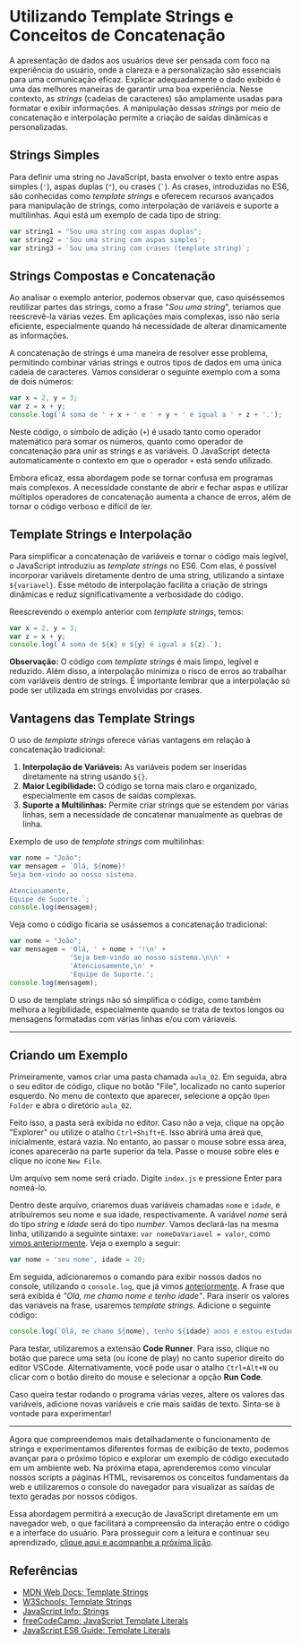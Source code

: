 # Utilizando Template Strings e Conceitos de Concatenação

A apresentação de dados aos usuários deve ser pensada com foco na experiência do usuário, onde a clareza e a personalização são essenciais para uma comunicação eficaz. Explicar adequadamente o dado exibido é uma das melhores maneiras de garantir uma boa experiência. Nesse contexto, as *strings* (cadeias de caracteres) são amplamente usadas para formatar e exibir informações. A manipulação dessas *strings* por meio de concatenação e interpolação permite a criação de saídas dinâmicas e personalizadas.

## **Strings Simples**

Para definir uma string no JavaScript, basta envolver o texto entre aspas simples (`'`), aspas duplas (`"`), ou crases (`` ` ``). As crases, introduzidas no ES6, são conhecidas como *template strings* e oferecem recursos avançados para manipulação de strings, como interpolação de variáveis e suporte a multilinhas. Aqui está um exemplo de cada tipo de string:

~~~javascript
var string1 = "Sou uma string com aspas duplas";
var string2 = 'Sou uma string com aspas simples';
var string3 = `Sou uma string com crases (template string)`;
~~~

## **Strings Compostas e Concatenação**

Ao analisar o exemplo anterior, podemos observar que, caso quiséssemos reutilizar partes das strings, como a frase "*Sou uma string*", teríamos que reescrevê-la várias vezes. Em aplicações mais complexas, isso não seria eficiente, especialmente quando há necessidade de alterar dinamicamente as informações.

A concatenação de strings é uma maneira de resolver esse problema, permitindo combinar várias strings e outros tipos de dados em uma única cadeia de caracteres. Vamos considerar o seguinte exemplo com a soma de dois números:

~~~javascript
var x = 2, y = 3;
var z = x + y;
console.log('A soma de ' + x + ' e ' + y + ' é igual a ' + z + '.');
~~~

Neste código, o símbolo de adição (`+`) é usado tanto como operador matemático para somar os números, quanto como operador de concatenação para unir as strings e as variáveis. O JavaScript detecta automaticamente o contexto em que o operador `+` está sendo utilizado.

Embora eficaz, essa abordagem pode se tornar confusa em programas mais complexos. A necessidade constante de abrir e fechar aspas e utilizar múltiplos operadores de concatenação aumenta a chance de erros, além de tornar o código verboso e difícil de ler.

## **Template Strings e Interpolação**

Para simplificar a concatenação de variáveis e tornar o código mais legível, o JavaScript introduziu as *template strings* no ES6. Com elas, é possível incorporar variáveis diretamente dentro de uma string, utilizando a sintaxe `${variavel}`. Esse método de interpolação facilita a criação de strings dinâmicas e reduz significativamente a verbosidade do código.

Reescrevendo o exemplo anterior com *template strings*, temos:

~~~javascript
var x = 2, y = 3;
var z = x + y;
console.log(`A soma de ${x} e ${y} é igual a ${z}.`);
~~~

**Observação:** O código com *template strings* é mais limpo, legível e reduzido. Além disso, a interpolação minimiza o risco de erros ao trabalhar com variáveis dentro de strings. É importante lembrar que a interpolação só pode ser utilizada em strings envolvidas por crases.

## **Vantagens das Template Strings**

O uso de *template strings* oferece várias vantagens em relação à concatenação tradicional:

1. **Interpolação de Variáveis:** As variáveis podem ser inseridas diretamente na string usando `${}`.
2. **Maior Legibilidade:** O código se torna mais claro e organizado, especialmente em casos de saídas complexas.
3. **Suporte a Multilinhas:** Permite criar strings que se estendem por várias linhas, sem a necessidade de concatenar manualmente as quebras de linha.

Exemplo de uso de *template strings* com multilinhas:

~~~javascript
var nome = "João";
var mensagem = `Olá, ${nome}!
Seja bem-vindo ao nosso sistema.

Atenciosamente,
Equipe de Suporte.`;
console.log(mensagem);
~~~

Veja como o código ficaria se usássemos a concatenação tradicional:

~~~javascript
var nome = "João";
var mensagem = 'Olá, ' + nome + '!\n' +
               'Seja bem-vindo ao nosso sistema.\n\n' +
               'Atenciosamente,\n' +
               'Equipe de Suporte.';
console.log(mensagem);
~~~

O uso de template strings não só simplifica o código, como também melhora a legibilidade, especialmente quando se trata de textos longos ou mensagens formatadas com várias linhas e/ou com váriaveis.

---

## **Criando um Exemplo**

Primeiramente, vamos criar uma pasta chamada `aula_02`. Em seguida, abra o seu editor de código, clique no botão "File", localizado no canto superior esquerdo. No menu de contexto que aparecer, selecione a opção `Open Folder` e abra o diretório `aula_02`.

Feito isso, a pasta será exibida no editor. Caso não a veja, clique na opção "Explorer" ou utilize o atalho `Ctrl+Shift+E`. Isso abrirá uma área que, inicialmente, estará vazia. No entanto, ao passar o mouse sobre essa área, ícones aparecerão na parte superior da tela. Passe o mouse sobre eles e clique no ícone `New File`.

Um arquivo sem nome será criado. Digite `index.js` e pressione Enter para nomeá-lo.

Dentro deste arquivo, criaremos duas variáveis chamadas `nome` e `idade`, e atribuiremos seu nome e sua idade, respectivamente. A variável *nome* será do tipo *string* e *idade* será do tipo *number*. Vamos declará-las na mesma linha, utilizando a seguinte sintaxe: `var nomeDaVariavel = valor`, como [vimos anteriormente](../Aula_1/readme.md#conceitos-básicos-sobre-variaveis-javascript). Veja o exemplo a seguir:

~~~javascript
var nome = 'seu nome', idade = 20;
~~~

Em seguida, adicionaremos o comando para exibir nossos dados no console, utilizando o `console.log`, que já vimos [anteriormente](../Aula_1/readme.md#sobre-o-comando-console-). A frase que será exibida é *"Olá, me chamo nome e tenho idade"*. Para inserir os valores das variáveis na frase, usaremos *template strings*. Adicione o seguinte código:

~~~javascript
console.log(`Olá, me chamo ${nome}, tenho ${idade} anos e estou estudando JavaScript.`);
~~~

Para testar, utilizaremos a extensão **Code Runner**. Para isso, clique no botão que parece uma seta (ou ícone de play) no canto superior direito do editor VSCode. Alternativamente, você pode usar o atalho `Ctrl+Alt+N` ou clicar com o botão direito do mouse e selecionar a opção **Run Code**.

Caso queira testar rodando o programa várias vezes, altere os valores das variáveis, adicione novas variáveis e crie mais saídas de texto. Sinta-se à vontade para experimentar!

---

Agora que compreendemos mais detalhadamente o funcionamento de strings e experimentamos diferentes formas de exibição de texto, podemos avançar para o próximo tópico e explorar um exemplo de código executado em um ambiente web. Na próxima etapa, aprenderemos como vincular nossos scripts a páginas HTML, revisaremos os conceitos fundamentais da web e utilizaremos o console do navegador para visualizar as saídas de texto geradas por nossos códigos.

Essa abordagem permitirá a execução de JavaScript diretamente em um navegador web, o que facilitará a compreensão da interação entre o código e a interface do usuário. Para prosseguir com a leitura e continuar seu aprendizado, [clique aqui e acompanhe a próxima lição](../Aula_3/readme.md).

## **Referências**

* [MDN Web Docs: Template Strings](https://developer.mozilla.org/pt-BR/docs/Web/JavaScript/Reference/Template_literals)
* [W3Schools: Template Strings](https://www.w3schools.com/js/js_string_templates.asp)
* [JavaScript Info: Strings](https://javascript.info/string)
* [freeCodeCamp: JavaScript Template Literals](https://www.freecodecamp.org/news/javascript-template-literals-and-string-interpolation/)
* [JavaScript ES6 Guide: Template Literals](https://www.javascripttutorial.net/es6/template-literals/)

